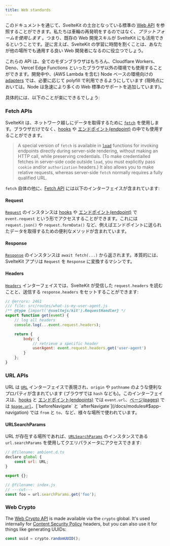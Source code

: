 ```yaml
---
title: Web standards
---
```


このドキュメントを通じて、SvelteKit の土台となっている標準の [Web API](https://developer.mozilla.org/en-US/docs/Web/API) を参照することができます。私たちは車輪の再発明をするのではなく、_プラットフォームを使用します_ 。つまり、既存の Web 開発スキルが SvelteKit にも活用できるということです。逆に言えば、SvelteKit の学習に時間を割くことは、あなたが他の場所でも通用する良い Web 開発者になるのに役立つでしょう。

これらの API は、全てのモダンブラウザはもちろん、Cloudflare Workers、Deno、Vercel Edge Functions といったブラウザ以外の環境でも使用することができます。開発中や、(AWS Lambda を含む) Node ベースの環境向けの [adapters](/docs/adapters) では、必要に応じて polyfill で利用できるようにしています (現時点においては。Node は急速により多くの Web 標準のサポートを追加しています)。

具体的には、以下のことが楽にできるでしょう:

### Fetch APIs

SvelteKit は、ネットワーク越しにデータを取得するために [`fetch`](https://developer.mozilla.org/ja/docs/Web/API/fetch) を使用します。ブラウザだけでなく、[hooks](/docs/hooks) や [エンドポイント(endpoint)](/docs/routing#endpoints) の中でも使用することができます。

> A special version of `fetch` is available in [`load`](/docs/loading) functions for invoking endpoints directly during server-side rendering, without making an HTTP call, while preserving credentials. (To make credentialled fetches in server-side code outside `load`, you must explicitly pass `cookie` and/or `authorization` headers.) It also allows you to make relative requests, whereas server-side `fetch` normally requires a fully qualified URL.

`fetch` 自体の他に、[Fetch API](https://developer.mozilla.org/ja/docs/Web/API/Fetch_API) には以下のインターフェイスが含まれています:

#### Request

[`Request`](https://developer.mozilla.org/ja/docs/Web/API/Request) のインスタンスは [hooks](/docs/hooks) や [エンドポイント(endpoint)](/docs/routing#endpoints) で `event.request` という形でアクセスすることができます。これには `request.json()` や `request.formData()` など、例えばエンドポイントに送られたデータを取得するための便利なメソッドが含まれています。

#### Response

[`Response`](https://developer.mozilla.org/ja/docs/Web/API/Response) のインスタンスは `await fetch(...)` から返されます。本質的には、SvelteKit アプリは `Request` を `Response` に変換するマシンです。

#### Headers

[`Headers`](https://developer.mozilla.org/ja/docs/Web/API/Headers) インターフェイスでは、SvelteKit が受信した `request.headers` を読むことと、送信する `response.headers` をセットすることができます:

```js
// @errors: 2461
/// file: src/routes/what-is-my-user-agent.js
/** @type {import('@sveltejs/kit').RequestHandler} */
export function get(event) {
	// log all headers
	console.log(...event.request.headers);

	return {
		body: {
			// retrieve a specific header
			userAgent: event.request.headers.get('user-agent')
		}
	};
}
```

### URL APIs

URL は [`URL`](https://developer.mozilla.org/ja/docs/Web/API/URL) インターフェイスで表現され、`origin` や `pathname` のような便利なプロパティが含まれています (ブラウザでは `hash` なども)。このインターフェイスは、[hooks](/docs/hooks) と [エンドポイント(endpoints)](/docs/routing#endpoints) では `event.url`、[ページ(pages)](/docs/routing#pages) では [`$page.url`](/docs/modules#$app-stores)、[`beforeNavigate` と `afterNavigate`](/docs/modules#$app-navigation) では `from` と `to`、など、様々な場所で使われています。

#### URLSearchParams

URL が存在する場所であれば、[`URLSearchParams`](https://developer.mozilla.org/ja/docs/Web/API/URLSearchParams) のインスタンスである `url.searchParams` を使用してクエリパラメータにアクセスできます:

```js
// @filename: ambient.d.ts
declare global {
	const url: URL;
}

export {};

// @filename: index.js
// ---cut---
const foo = url.searchParams.get('foo');
```

### Web Crypto

The [Web Crypto API](https://developer.mozilla.org/en-US/docs/Web/API/Web_Crypto_API) is made available via the `crypto` global. It's used internally for [Content Security Policy](/docs/configuration#csp) headers, but you can also use it for things like generating UUIDs:

```js
const uuid = crypto.randomUUID();
```

